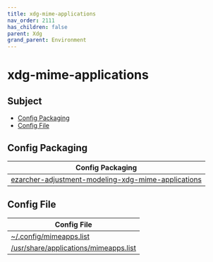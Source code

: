 ```yaml
---
title: xdg-mime-applications
nav_order: 2111
has_children: false
parent: Xdg
grand_parent: Environment
---
```



# xdg-mime-applications


## Subject

* [Config Packaging](#config-packaging)
* [Config File](#config-file)


## Config Packaging

| Config Packaging |
| --- |
| [ezarcher-adjustment-modeling-xdg-mime-applications](https://github.com/samwhelp/ezarcher-adjustment/tree/main/project/ezarcher-adjustment-system/ezarcher-adjustment-packaging/pack/core/tool/ezarcher-adjustment-modeling-xdg-mime-applications) |


## Config File

| Config File |
| --- |
| [~/.config/mimeapps.list](https://github.com/samwhelp/ezarcher-adjustment/blob/main/project/ezarcher-adjustment-system/ezarcher-adjustment-packaging/pack/core/tool/ezarcher-adjustment-modeling-xdg-mime-applications/asset/overlay/etc/skel/.config/mimeapps.list) |
| [/usr/share/applications/mimeapps.list](https://github.com/samwhelp/ezarcher-adjustment/blob/main/project/ezarcher-adjustment-system/ezarcher-adjustment-packaging/pack/core/tool/ezarcher-adjustment-modeling-xdg-mime-applications/asset/overlay/usr/share/applications/mimeapps.list) |
